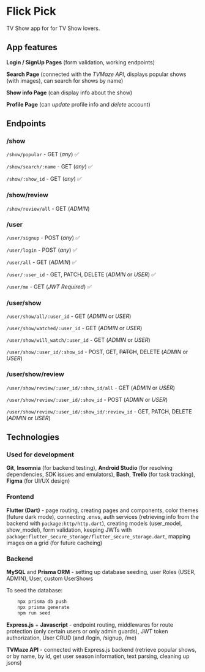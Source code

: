 # Flick Pick

TV Show app for for TV Show lovers.

## App features

**Login / SignUp Pages** (form validation, working endpoints)

**Search Page** (connected with the _TVMaze API_, displays popular shows (with images), can search for shows by name)

**Show info Page** (can display info about the show)

**Profile Page** (can _update_ profile info and _delete_ account)

## Endpoints

### /show

`/show/popular` - GET (_any_) ✅

`/show/search/:name` - GET (_any_) ✅

`/show/:show_id` - GET (_any_) ✅

### /show/review

`/show/review/all` - GET (_ADMIN_)

### /user

`/user/signup` - POST (_any_) ✅

`/user/login` - POST (_any_) ✅

`/user/all` - GET (_ADMIN_) ✅

`/user/:user_id` - GET, PATCH, DELETE (_ADMIN_ or _USER_) ✅

`/user/me` - GET (_JWT Required_) ✅

### /user/show

`/user/show/all/:user_id` - GET (_ADMIN_ or _USER_)

`/user/show/watched/:user_id` - GET (_ADMIN_ or _USER_)

`/user/show/will_watch/:user_id` - GET (_ADMIN_ or _USER_)

`/user/show/:user_id/:show_id` - POST, GET, ~~PATCH~~, DELETE (_ADMIN_ or _USER_)

### /user/show/review

`/user/show/review/:user_id/:show_id/all` - GET (_ADMIN_ or _USER_)

`/user/show/review/:user_id/:show_id` - POST (_ADMIN_ or _USER_)

`/user/show/review/:user_id/:show_id/:review_id` - GET, PATCH, DELETE (_ADMIN_ or _USER_)

## Technologies

### Used for development

**Git**, **Insomnia** (for backend testing), **Android Studio** (for resolving dependencies, SDK issues and emulators), **Bash**, **Trello** (for task tracking), **Figma** (for UI/UX design)

### Frontend

**Flutter (Dart)** - page routing, creating pages and components, color themes (future dark mode), connecting .envs, auth services (retrieving info from the backend with `package:http/http.dart`), creating models (user_model, show_model), form validation, keeping JWTs with `package:flutter_secure_storage/flutter_secure_storage.dart`, mapping images on a grid (for future cacheing)

### Backend

**MySQL** and **Prisma ORM** - setting up database seeding, user Roles (USER, ADMIN), User, custom UserShows

To seed the database:

```bash
    npx prisma db push
    npx prisma generate
    npm run seed
```

**Express.js** + **Javascript** - endpoint routing, middlewares for route protection (only certain users or only admin guards), JWT token authorization, User CRUD (and /login, /signup, /me)

**TVMaze API** - connected with Express.js backend (retrieve popular shows, or by name, by id, get user season information, text parsing, cleaning up jsons)
